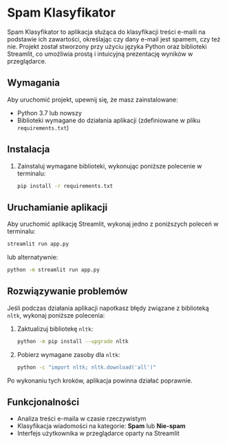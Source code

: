 # Spam Klasyfikator

Spam Klasyfikator to aplikacja służąca do klasyfikacji treści e-maili na podstawie ich zawartości, określając czy dany e-mail jest spamem, czy też nie. Projekt został stworzony przy użyciu języka Python oraz biblioteki Streamlit, co umożliwia prostą i intuicyjną prezentację wyników w przeglądarce.

## Wymagania
Aby uruchomić projekt, upewnij się, że masz zainstalowane:
- Python 3.7 lub nowszy
- Biblioteki wymagane do działania aplikacji (zdefiniowane w pliku `requirements.txt`)

## Instalacja
1. Zainstaluj wymagane biblioteki, wykonując poniższe polecenie w terminalu:
   ```bash
   pip install -r requirements.txt
   ```

## Uruchamianie aplikacji
Aby uruchomić aplikację Streamlit, wykonaj jedno z poniższych poleceń w terminalu:

```bash
streamlit run app.py
```

lub alternatywnie:

```bash
python -m streamlit run app.py
```

## Rozwiązywanie problemów
Jeśli podczas działania aplikacji napotkasz błędy związane z biblioteką `nltk`, wykonaj poniższe polecenia:

1. Zaktualizuj bibliotekę `nltk`:
   ```bash
   python -m pip install --upgrade nltk
   ```
2. Pobierz wymagane zasoby dla `nltk`:
   ```bash
   python -c "import nltk; nltk.download('all')"
   ```

Po wykonaniu tych kroków, aplikacja powinna działać poprawnie.

## Funkcjonalności
- Analiza treści e-maila w czasie rzeczywistym
- Klasyfikacja wiadomości na kategorie: **Spam** lub **Nie-spam**
- Interfejs użytkownika w przeglądarce oparty na Streamlit

